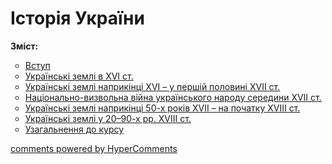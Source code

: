 <div id="hypercomments_widget" class="js-hypercomments-widget invisible"></div>

# Історія України

<b>Зміст:</b><br>
<ul type="circle">
<li><a href="https://histmon59.ed-era.com/6/povtorennya_vstup.html">Вступ</a></li>
<li><a href="https://histmon59.ed-era.com/6/ukr_zemli_v_xvi_st.html">Українські землі в ХVІ ст.</a></li>
<li><a href="https://histmon59.ed-era.com/6/ukr_zemli_v_xvi_xvii_st.html">Українські землі наприкінці ХVІ – у першій половині ХVІІ ст.</a></li>
<li><a href="https://histmon59.ed-era.com/6/nacionalno_vyzvolna_viyna.html">Національно-визвольна війна українського народу середини XVII ст.</a></li>
<li><a href="https://histmon59.ed-era.com/6/ukr_zemli_v_xvii_xviii_st.html">Українські землі наприкінці 50-х років ХVІІ – на початку ХVІІІ ст.</a></li>
<li><a href="https://histmon59.ed-era.com/6/ukr_zemli_v_20_90_rokach_xviii_st.html">Українські землі у 20–90-х рр. ХVІІІ ст.</a></li>
<li><a href="https://histmon59.ed-era.com/6/uzagalnennya.html">Узагальнення  до курсу</a></li>
</ul>

<div class="js-hypercomments-container">
<a href="http://hypercomments.com" class="hc-link" title="comments widget">comments powered by HyperComments</a>
</div>